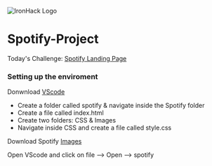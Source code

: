 ![IronHack Logo](https://user-images.githubusercontent.com/36512182/51620133-a4c4ec80-1f29-11e9-8ec7-ad5635578a36.png)
# Spotify-Project

Today's Challenge: [Spotify Landing Page](http://ironhack.github.io/euro-coding-challenge/spotify/)

### Setting up the enviroment 

Donwnload [VScode](https://code.visualstudio.com)

- Create a folder called spotify & navigate inside the Spotify folder
- Create a file called index.html
- Create two folders: CSS & Images
- Navigate inside CSS and create a file called style.css 

Download Spotify [Images](https://bit.ly/2G1igqW)


Open VScode and click on file --> Open --> spotify 

